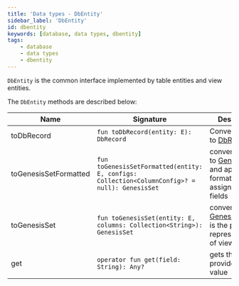 ```yaml
---
title: 'Data types - DbEntity'
sidebar_label: 'DbEntity'
id: dbentity
keywords: [database, data types, dbentity]
tags:
    - database
    - data types
    - dbentity
---
```


 

`DbEntity` is the common interface implemented by table entities and view entities.

The `DbEntity` methods are described below:

|  Name  | Signature | Description |
|---------------|-------------|-------------|
| toDbRecord | `fun toDbRecord(entity: E): DbRecord` | Converts entity to [DbRecord](../../../database/data-types/dbrecord/) |
| toGenesisSetFormatted | `fun toGenesisSetFormatted(entity: E, configs: Collection<ColumnConfig>? = null): GenesisSet` | converts a view to [GenesisSet](../../../server/inter-process-messages/genesisSet/) and applies any formatter/aliases assigned to the fields |
| toGenesisSet | `fun toGenesisSet(entity: E, columns: Collection<String>): GenesisSet` | converts view to [GenesisSet](../../../server/inter-process-messages/genesisSet/). This is the plain representation of view fields |
| get | `operator fun get(field: String): Any?` | gets the provided field value |
